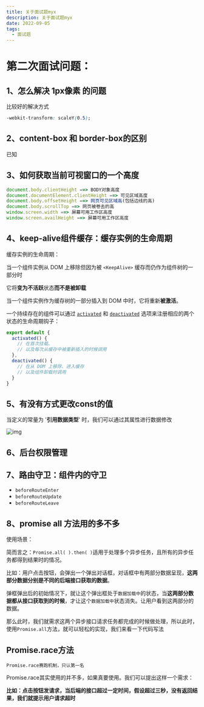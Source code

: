 ```yaml
---
title: 关于面试题myx
description: 关于面试题myx
date: 2022-09-05
tags:
  - 面试题
---
```

# 第二次面试问题：


## 1、怎么解决 1px像素 的问题

比较好的解决方式

```css
-webkit-transform: scaleY(0.5);
```

## 2、content-box 和 border-box的区别

已知

## 3、如何获取当前可视窗口的一个高度

```js
document.body.clientHeight ==> BODY对象高度
document.documentElement.clientHeight ==> 可见区域高度
document.body.offsetHeight ==> 网页可见区域高(包括边线的高)
document.body.scrollTop ==> 网页被卷去的高
window.screen.width ==> 屏幕可用工作区高度
window.screen.availHeight ==> 屏幕可用工作区高度
```



## 4、keep-alive组件缓存：缓存实例的生命周期

缓存实例的生命周期：

当一个组件实例从 DOM 上移除但因为被 `<KeepAlive>` 缓存而仍作为组件树的一部分时

它将**变为不活跃**状态**而不是被卸载**

当一个组件实例作为缓存树的一部分插入到 DOM 中时，它将重新**被激活**。

一个持续存在的组件可以通过 [`activated`](https://cn.vuejs.org/api/options-lifecycle.html#activated) 和 [`deactivated`](https://cn.vuejs.org/api/options-lifecycle.html#deactivated) 选项来注册相应的两个状态的生命周期钩子：

```js
export default {
  activated() {
    // 在首次挂载、
    // 以及每次从缓存中被重新插入的时候调用
  },
  deactivated() {
    // 在从 DOM 上移除、进入缓存
    // 以及组件卸载时调用
  }
}
```



## 5、有没有方式更改const的值

当定义的常量为 '**引用数据类型**' 时，我们可以通过其属性进行数据修改

![img](https://img-blog.csdnimg.cn/20200525145926220.png?x-oss-process=image/watermark,type_ZmFuZ3poZW5naGVpdGk,shadow_10,text_aHR0cHM6Ly9ibG9nLmNzZG4ubmV0L3FxXzQxNzk3OTUw,size_16,color_FFFFFF,t_70)

## 6、后台权限管理

## 7、路由守卫：组件内的守卫

- `beforeRouteEnter`
- `beforeRouteUpdate`
- `beforeRouteLeave`

## 8、promise  all 方法用的多不多

使用场景：

简而言之：`Promise.all( ).then( )`适用于处理多个异步任务，且所有的异步任务都得到结果时的情况。

比如：用户点击按钮，会弹出一个弹出对话框，对话框中有两部分数据呈现，**这两部分数据分别是不同的后端接口获取的数据**。

弹框弹出后的初始情况下，就让这个弹出框处于`数据加载中`的状态，当**这两部分数据都从接口获取到的时候**，才让这个`数据加载中`状态消失。让用户看到这两部分的数据。

那么此时，我们就需求这两个异步接口请求任务都完成的时候做处理，所以此时，使用`Promise.all`方法，就可以轻松的实现，我们来看一下代码写法

## Promise.race方法

```
Promise.race赛跑机制，只认第一名
```

Promise.race其实使用的并不多，如果真要使用。我们可以提出这样一个需求：

**比如：点击按钮发请求，当后端的接口超过一定时间，假设超过三秒，没有返回结果，我们就提示用户请求超时**